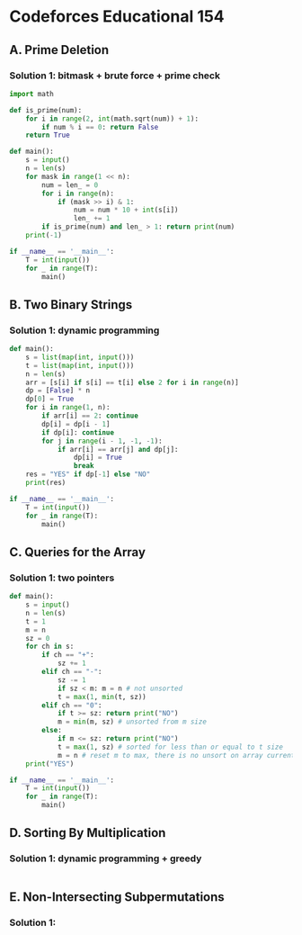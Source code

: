 # Codeforces Educational 154

## A. Prime Deletion

### Solution 1:  bitmask + brute force + prime check

```py
import math

def is_prime(num):
    for i in range(2, int(math.sqrt(num)) + 1):
        if num % i == 0: return False
    return True

def main():
    s = input()
    n = len(s)
    for mask in range(1 << n):
        num = len_ = 0
        for i in range(n):
            if (mask >> i) & 1:
                num = num * 10 + int(s[i])
                len_ += 1
        if is_prime(num) and len_ > 1: return print(num)
    print(-1)

if __name__ == '__main__':
    T = int(input())
    for _ in range(T):
        main()
```

## B. Two Binary Strings

### Solution 1:  dynamic programming

```py
def main():
    s = list(map(int, input()))
    t = list(map(int, input()))
    n = len(s)
    arr = [s[i] if s[i] == t[i] else 2 for i in range(n)]
    dp = [False] * n
    dp[0] = True
    for i in range(1, n):
        if arr[i] == 2: continue
        dp[i] = dp[i - 1]
        if dp[i]: continue
        for j in range(i - 1, -1, -1):
            if arr[i] == arr[j] and dp[j]:
                dp[i] = True
                break
    res = "YES" if dp[-1] else "NO"
    print(res)

if __name__ == '__main__':
    T = int(input())
    for _ in range(T):
        main()
```

## C. Queries for the Array

### Solution 1:  two pointers

```py
def main():
    s = input()
    n = len(s)
    t = 1
    m = n
    sz = 0
    for ch in s:
        if ch == "+":
            sz += 1
        elif ch == "-":
            sz -= 1
            if sz < m: m = n # not unsorted
            t = max(1, min(t, sz))
        elif ch == "0":
            if t >= sz: return print("NO")
            m = min(m, sz) # unsorted from m size
        else:
            if m <= sz: return print("NO")
            t = max(1, sz) # sorted for less than or equal to t size
            m = n # reset m to max, there is no unsort on array currently
    print("YES")

if __name__ == '__main__':
    T = int(input())
    for _ in range(T):
        main()
```

## D. Sorting By Multiplication

### Solution 1:  dynamic programming + greedy

```py

```

## E. Non-Intersecting Subpermutations

### Solution 1: 

```py

```

